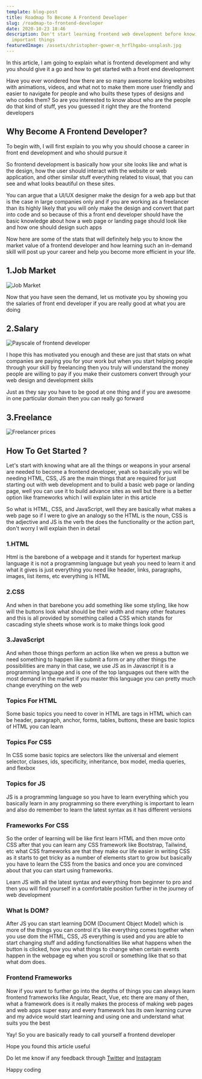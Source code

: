 ```yaml
---
template: blog-post
title: Roadmap To Become A Frontend Developer
slug: /roadmap-to-frontend-developer
date: 2020-10-23 18:46
description: Don't start learning frontend web development before knowing these
  important things
featuredImage: /assets/christopher-gower-m_hrflhgabo-unsplash.jpg
---
```

<!--StartFragment-->

In this article, I am going to explain what is frontend development and why you should give it a go and how to get started with a front end development

Have you ever wondered how there are so many awesome looking websites with animations, videos, and what not to make them more user friendly and easier to navigate for people and who builts these types of designs and who codes them? So are you interested to know about who are the people do that kind of stuff, yes you guessed it right they are the frontend developers

## Why Become A Frontend Developer?

To begin with, I will first explain to you why you should choose a career in front end development and who should pursue it

So frontend development is basically how your site looks like and what is the design, how the user should interact with the website or web application, and other similar stuff everything related to visual, that you can see and what looks beautiful on these sites.

You can argue that a UI/UX designer make the design for a web app but that is the case in large companies only and if you are working as a freelancer than its highly likely that you will only make the design and convert that part into code and so because of this a front end developer should have the basic knowledge about how a web page or landing page should look like and how one should design such apps

Now here are some of the stats that will definitely help you to know the market value of a frontend developer and how learning such an in-demand skill will post up your career and help you become more efficient in your life.

## 1.Job Market

![Job Market](/assets/indeed-frontend.png "Job Market")

Now that you have seen the demand, let us motivate you by showing you the salaries of front end developer if you are really good at what you are doing

## 2.Salary

![Payscale of frontend developer](/assets/frontend-payscale.jpg "Payscale of frontend developer")

I hope this has motivated you enough and these are just that stats on what companies are paying you for your work but when you start helping people through your skill by freelancing then you truly will understand the money people are willing to pay if you make their customers convert through your web design and development skills

Just as they say you have to be good at one thing and if you are awesome in one particular domain then you can really go forward

## 3.Freelance

![Freelancer prices](/assets/frontend-developer-salaries-freelance-rates.png "Freelance prices of frontend developers")

## How To Get Started ?

Let's start with knowing what are all the things or weapons in your arsenal are needed to become a frontend developer, yeah so basically you will be needing HTML, CSS, JS are the main things that are required for just starting out with web development and to build a basic web page or landing page, well you can use it to build advance sites as well but there is a better option like frameworks which I will explain later in this article

So what is HTML, CSS, and JavaScript, well they are basically what makes a web page so if I were to give an analogy so the HTML is the noun, CSS is the adjective and JS is the verb the does the functionality or the action part, don't worry I will explain then in detail

### 1.HTML

Html is the barebone of a webpage and it stands for hypertext markup language it is not a programming language but yeah you need to learn it and what it gives is just everything you need like header, links, paragraphs, images, list items, etc everything is HTML

### 2.CSS

And when in that barebone you add something like some styling, like how will the buttons look what should be their width and many other features and this is all provided by something called a CSS which stands for cascading style sheets whose work is to make things look good

### 3.JavaScript

And when those things perform an action like when we press a button we need something to happen like submit a form or any other things the possibilities are many in that case, we use JS as in Javascript it is a programming language and is one of the top languages out there with the most demand in the market if you master this language you can pretty much change everything on the web

### Topics For HTML

Some basic topics you need to cover in HTML are tags in HTML which can be header, paragraph, anchor, forms, tables, buttons, these are basic topics of HTML you can learn

### Topics For CSS

In CSS some basic topics are selectors like the universal and element selector, classes, ids, specificity, inheritance, box model, media queries, and flexbox

### Topics for JS

JS is a programming language so you have to learn everything which you basically learn in any programming so there everything is important to learn and also do remember to learn the latest syntax as it has different versions

### Frameworks For CSS

So the order of learning will be like first learn HTML and then move onto CSS after that you can learn any CSS framework like Bootstrap, Tailwind, etc what CSS frameworks are that they make our life easier in writing CSS as it starts to get tricky as a number of elements start to grow but basically you have to learn the CSS from the basics and once you are convinced about that you can start using frameworks.

Learn JS with all the latest syntax and everything from beginner to pro and then you will find yourself in a comfortable position further in the journey of web development

### What Is DOM?

After JS you can start learning DOM (Document Object Model) which is more of the things you can control it's like everything comes together when you use dom the HTML, CSS, JS everything is used and you are able to start changing stuff and adding functionalities like what happens when the button is clicked, how you what things to change when certain events happen in the webpage eg when you scroll or something like that so that what dom does.

### Frontend Frameworks

Now if you want to further go into the depths of things you can always learn frontend frameworks like Angular, React, Vue, etc there are many of then, what a framework does is it really makes the process of making web pages and web apps super easy and every framework has its own learning curve and my advice would start learning and using one and understand what suits you the best

Yay! So you are basically ready to call yourself a frontend developer

Hope you found this article useful

Do let me know if any feedback through [Twitter](https://twitter.com/kartikey_yadav7) and [Instagram](https://www.instagram.com/developers.domain/)

Happy coding